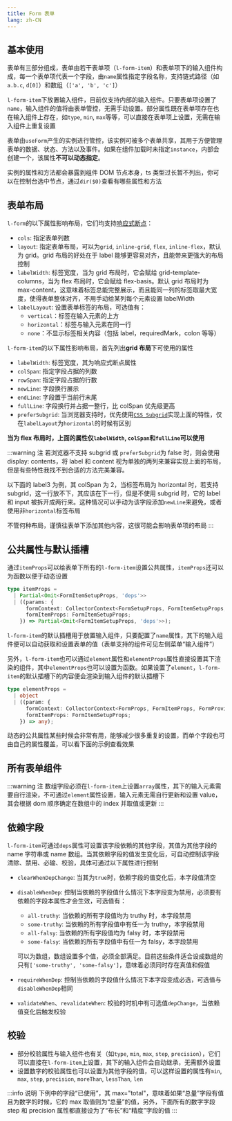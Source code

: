 ```yaml
---
title: Form 表单
lang: zh-CN
---
```


## 基本使用

表单有三部分组成，表单由若干表单项（`l-form-item`）和表单项下的输入组件构成，每一个表单项代表一个字段，由`name`属性指定字段名称，支持链式路径（如`a.b.c`, `d[0]`）和数组（`['a', 'b', 'c']`）

`l-form-item`下放置输入组件，目前仅支持内部的输入组件。只要表单项设置了`name`，输入组件的值将由表单管控，无需手动设置。部分属性既在表单项存在也在输入组件上存在，如`type`, `min`, `max`等等，可以直接在表单项上设置，无需在输入组件上重复设置

表单由`useForm`产生的实例进行管控，该实例可被多个表单共享，其用于方便管理表单的数据、状态、方法以及事件。如果在组件加载时未指定`instance`，内部会创建一个，该属性**不可以动态指定**。

实例的属性和方法都会暴露到组件 DOM 节点本身，ts 类型过长暂不列出，你可以在控制台选中节点，通过`dir($0)`查看有哪些属性和方法

<!-- @Code:useForm -->

## 表单布局

`l-form`的以下属性影响布局，它们均支持[响应式断点](/components/theme-provider/)：

- `cols`: 指定表单列数
- `layout`: 指定表单布局，可以为`grid`, `inline-grid`, `flex`, `inline-flex`，默认为 grid。grid 布局的好处在于 label 能够更容易对齐，且能带来更强大的布局控制
- `labelWidth`: 标签宽度，当为 grid 布局时，它会赋给 grid-template-columns，当为 flex 布局时，它会赋给 flex-basis。默认 grid 布局时为 max-content，这意味着标签总能完整展示，而且能同一列的标签取最大宽度，使得表单整体对齐，不用手动给某列每个元素设置 labelWidth
- `labelLayout`: 设置表单标签的布局，可选值有：
  - `vertical`：标签在输入元素的上方
  - `horizontal`：标签与输入元素在同一行
  - `none`：不显示标签相关内容（包括 label，requiredMark，colon 等等）

`l-form-item`的以下属性影响布局，首先列出**grid 布局**下可使用的属性

- `labelWidth`: 标签宽度，其为响应式断点属性
- `colSpan`: 指定字段占据的列数
- `rowSpan`: 指定字段占据的行数
- `newLine`: 字段换行展示
- `endLine`: 字段置于当前行末尾
- `fullLine`: 字段换行并占据一整行，比 colSpan 优先级更高
- `preferSubgrid`: 当浏览器支持时，优先使用[`CSS Subgrid`](https://developer.mozilla.org/en-US/docs/Web/CSS/CSS_grid_layout/Subgrid)实现上面的特性，仅在`labelLayout`为`horizontal`的时候有区别

**当为 flex 布局时，上面的属性仅`labelWidth`, `colSpan`和`fullLine`可以使用**

:::warning 注
若浏览器不支持 subgrid 或 `preferSubgrid`为 false 时，则会使用 display: contents，将 label 和 content 视为单独的两列来兼容实现上面的布局，但是有些特性我找不到合适的方法完美兼容。

以下面的 label3 为例，其 colSpan 为 2，当标签布局为 horizontal 时，若支持 subgrid，这一行放不下，其应该在下一行，但是不使用 subgrid 时，它的 label 和 input 被拆开成两行来。这种情况可以手动为该字段添加`newLine`来避免，或者使用非`horizontal`标签布局

不管何种布局，谨慎往表单下添加其他内容，这很可能会影响表单项的布局
:::

<!-- @Code:labelLayout -->

## 公共属性与默认插槽

通过`itemProps`可以给表单下所有的`l-form-item`设置公共属性，`itemProps`还可以为函数以便于动态设置

```ts
type itemProps =
  | Partial<Omit<FormItemSetupProps, 'deps'>>
  | ((params: {
      formContext: CollectorContext<FormSetupProps, FormItemSetupProps, FormProvideExtra> | undefined;
      formItemProps: FormItemSetupProps;
    }) => Partial<Omit<FormItemSetupProps, 'deps'>>);
```

`l-form-item`的默认插槽用于放置输入组件，只要配置了`name`属性，其下的输入组件便可以自动获取和设置表单的值（表单支持的组件可见左侧菜单“输入组件”）

另外，`l-form-item`也可以通过`element`属性和`elementProps`属性直接设置其下渲染的组件，其中`elementProps`也可以设置为函数。如果设置了`element`，`l-form-item`的默认插槽下的内容便会渲染到输入组件的默认插槽下

```ts
type elementProps =
  | object
  | ((param: {
      formContext: CollectorContext<FormProps, FormItemProps, FormProvideExtra> | undefined;
      formItemProps: FormItemSetupProps;
    }) => any);
```

动态的公共属性某些时候会非常有用，能够减少很多重复的设置，而单个字段也可由自己的属性覆盖，可以看下面的示例查看效果

<!-- @Code:commonProps -->

## 所有表单组件

<!-- @Code:allComponents -->

:::warning 注
数组字段必须在`l-form-item`上设置`array`属性，其下的输入元素需要自行渲染，不可通过`element`属性设置，输入元素无需自行更新和设置 value，其会根据 dom 顺序确定在数组中的 index 并取值或更新
:::

## 依赖字段

`l-form-item`可通过`deps`属性可设置该字段依赖的其他字段，其值为其他字段的 name 字符串或 name 数组。当其依赖字段的值发生变化后，可自动控制该字段清除、禁用、必输、校验，具体可通过以下属性进行控制

- `clearWhenDepChange`: 当其为`true`时，依赖字段的值变化后，本字段值清空
- `disableWhenDep`: 控制当依赖的字段值什么情况下本字段变为禁用，必须要有依赖的字段本属性才会生效，可选值有：

  - `all-truthy`: 当依赖的所有字段值均为 truthy 时，本字段禁用
  - `some-truthy`: 当依赖的所有字段值中有任一为 truthy，本字段禁用
  - `all-falsy`: 当依赖的所有字段值均为 falsy 时，本字段禁用
  - `some-falsy`: 当依赖的所有字段值中有任一为 falsy，本字段禁用

  可以为数组，数组设置多个值，必须全部满足。目前这些条件适合设成数组的只有`['some-truthy', 'some-falsy']`，意味着必须同时存在真值和假值

- `requireWhenDep`: 控制当依赖的字段值什么情况下本字段变成必选，可选值与`disableWhenDep`相同
- `validateWhen`、`revalidateWhen`: 校验的时机中有可选值`depChange`，当依赖值变化后触发校验

<!-- @Code:deps -->

## 校验

- 部分校验属性与输入组件也有关（如`type`, `min`, `max`, `step`, `precision`），它们可以直接在`l-form-item`上设置，其下的输入组件会自动继承，无需额外设置
- 设置数字的校验属性也可以设置为其他字段的值，可以这样设置的属性有`min`, `max`, `step`, `precision`, `moreThan`, `lessThan`, `len`

:::info 说明
下例中的字段“已使用”，其 max="total"，意味着如果“总量”字段有值且为数字的时候，它的 max 取值则为“总量”的值，另外，下面所有的数字字段 step 和 precision 属性都直接设为了“布长”和“精度”字段的值
:::

<!-- @Code:validate -->
